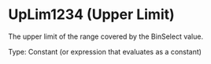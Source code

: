 # UpLim1234 (Upper Limit)

The upper limit of the range covered by the BinSelect value.

Type: Constant (or expression that evaluates as a constant)

